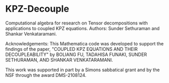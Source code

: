 # KPZ-Decouple
Computational algebra for research on Tensor decompositions with applications to coupled KPZ equations. 
Authors: Sunder Sethuraman and Shankar Venkataramani.

Acknowledgements: This Mathematica code was developed to support the findings of the paper, "COUPLED KPZ EQUATIONS AND THEIR DECOUPLEABILITY"
by BOLIANG FU, TADAHISA FUNAKI, SUNDER SETHURAMAN, AND SHANKAR VENKATARAMANI.

This work was supported in part by a Simons sabbatical grant and by the NSF through the award DMS-2108124.

